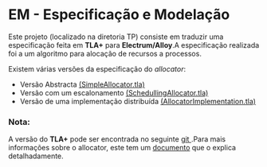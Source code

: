 # EM - Especificação e Modelação

Este projeto (localizado na diretoria TP) consiste em traduzir uma especificação feita em <b>TLA+</b> para <b>Electrum/Alloy</b>.A especificação realizada foi a um algoritmo para alocação de recursos a processos.
<p>
Existem várias versões da especificação do <i>allocator</i>: 


<ul>
	<li>Versão Abstracta <a href="https://github.com/rafael4512/Uminho/blob/main/4%20ano/EM/TP/Alloy/SimpleAllocator/SimpleAllocator.als">(SimpleAllocator.tla)</a></li>
	<li>Versão com um escalonamento <a href="https://github.com/rafael4512/Uminho/blob/main/4%20ano/EM/TP/Alloy/SchedullingAllocator/SchedulingAllocator.als">(SchedullingAllocator.tla)</a></li>
	<li>Versão de uma implementação distribuída <a href="https://github.com/rafael4512/Uminho/blob/main/4%20ano/EM/TP/Alloy/AllocatorImplementation/AllocatorImplementation.als">(AllocatorImplementation.tla)</a></li>

</ul>
 
<h3>Nota:</h3>
A versão do <b>TLA+</b> pode ser encontrada no seguinte <a href="https://github.com/tlaplus/Examples/tree/master/specifications/allocator">git </a>.Para mais informações sobre o allocator, este tem um <a href=" https://github.com/tlaplus/Examples/blob/master/specifications/allocator/allocator.pdf">documento</a> que o explica detalhadamente.

